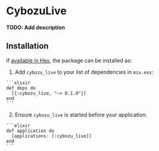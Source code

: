 # CybozuLive

**TODO: Add description**

## Installation

If [available in Hex](https://hex.pm/docs/publish), the package can be installed as:

  1. Add `cybozu_live` to your list of dependencies in `mix.exs`:

    ```elixir
    def deps do
      [{:cybozu_live, "~> 0.1.0"}]
    end
    ```

  2. Ensure `cybozu_live` is started before your application:

    ```elixir
    def application do
      [applications: [:cybozu_live]]
    end
    ```

